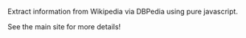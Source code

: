 Extract information from Wikipedia via DBPedia using pure javascript.

See the main site for more details!

